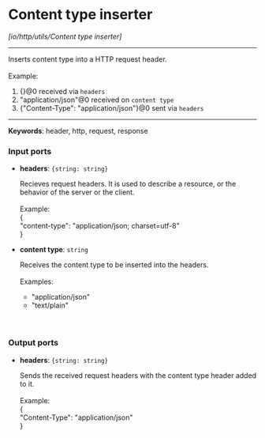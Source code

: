 # Content type inserter

_[io/http/utils/Content type inserter]_

---

Inserts content type into a HTTP request header.<br>
<br>
Example:<br>
1. {}@0 received via `headers`<br>
2. "application/json"@0 received on `content type`<br>
3. {"Content-Type": "application/json"}@0 sent via `headers`<br>

---

__Keywords__: header, http, request, response

### Input ports

* __headers__: ` {string: string} `

    Recieves request headers. It is  used to describe a resource, or the behavior of the server or the client.<br>
    <br>
    Example:<br>
    {<br>
      "content-type": "application/json; charset=utf-8"<br>
    }<br>


* __content type__: ` string `

    Receives the content type to be inserted into the headers.<br>
    <br>
    Examples:<br>
    * "application/json"<br>
    * "text/plain"<br>
    <br>
    <br>

### Output ports

* __headers__: ` {string: string} `

    Sends the received request headers with the content type header added to it.<br>
    <br>
    Example:<br>
    {<br>
      "Content-Type": "application/json"<br>
    }<br>


